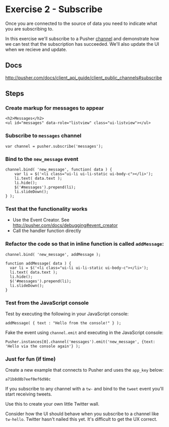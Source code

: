 # Exercise 2 - Subscribe

Once you are connected to the source of data you need to indicate what you are subscribing to.

In this exercise we'll subscribe to a Pusher [channel](http://pusher.com/docs/channels) and demonstrate how we can test that the subscription has succeeded. We'll also update the UI when we recieve and update.

## Docs

<http://pusher.com/docs/client_api_guide/client_public_channels#subscribe>

## Steps

### Create markup for messages to appear

    <h2>Messages</h2>
    <ul id="messages" data-role="listview" class="ui-listview"></ul>

### Subscribe to `messages` channel

    var channel = pusher.subscribe('messages');

### Bind to the `new_message` event

    channel.bind( 'new_message', function( data ) {
        var li = $('<li class="ui-li ui-li-static ui-body-c"></li>');
        li.text( data.text );
        li.hide();
        $('#messages').prepend(li);
        li.slideDown();
    } );

### Test that the functionality works

   * Use the Event Creator. See <http://pusher.com/docs/debugging#event_creator>
   * Call the handler function directly
   
### Refactor the code so that in inline function is called `addMessage`:
     
    channel.bind( 'new_message', addMessage );
     
    function addMessage( data ) {
      var li = $('<li class="ui-li ui-li-static ui-body-c"></li>');
      li.text( data.text );
      li.hide();
      $('#messages').prepend(li);
      li.slideDown();
    }
     
### Test from the JavaScript console

Test by executing the following in your JavaScript console:

    addMessage( { text : "Hello from the console!" } );
   
Fake the event using `channel.emit` and executing in the JavaScript console:
   
    Pusher.instances[0].channel('messages').emit('new_message', {text: 'Hello via the console again'} );
         
### Just for fun (if time)

Create a new example that connects to Pusher and uses the `app_key` below:

    a71b8d8b7eef0ef6d98c
    
If you subscribe to any channel with a `tw-` and bind to the `tweet` event you'll start receiving tweets.

Use this to create your own little Twitter wall.

Consider how the UI should behave when you subscribe to a channel like `tw-hello`. Twitter hasn't nailed this yet. It's difficult to get the UX correct.
